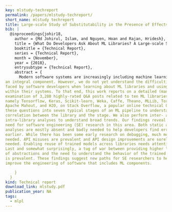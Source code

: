 ```yaml
---
key: mlstudy-techreport
permalink: /papers/mlstudy-techreport/
short_name: mlstudy techreport
title: Large-scale Study of Substitutability in the Presence of Effects
bib: |
  @inproceedings{johir18,
    author = {Md Johirul, Islam, and Nguyen, Hoan and Rajan, Hridesh},
    title = {What Do Developers Ask About ML Libraries? A Large-scale Study Using Stack Overflow},
    booktitle = {Technical Report},
    series = {Technical Report},
    month = {November},
    year = {2018},
    entrysubtype = {Technical Report},
    abstract = {
      Modern software systems are increasingly including machine learning (ML) as 
an integral component. However, we do not yet understand the difficulties 
faced by software developers when learning about ML libraries and using them 
within their systems. To that end, this work reports on a detailed (manual) 
examination of 3,280 highly-rated Q&A posts related to ten ML libraries, 
namely Tensorflow, Keras, Scikit-learn, Weka, Caffe, Theano, MLLib, Torch, 
Apache Mahout, and H2O, on Stack Overflow, a popular online technical Q&A forum. We classify 
these questions into seven typical stages of an ML pipeline to understand the 
correlation between the library and the stage. We also perform inter- and 
intra-library analyses to understand broad trends. Our findings reveal the urgent 
need for software engineering (SE) research in this area. Both static and dynamic 
analyses are mostly absent and badly needed to help developers find errors 
earlier. While there has been some early research on debugging, much more work is 
needed. API misuses are prevalent and API design improvements are sorely 
needed. Enabling reuse of trained models across libraries needs attention. 
Last and somewhat surprisingly, a tug of war between providing higher levels 
of abstractions and the need to understand the behavior of the trained model 
is prevalent. These findings suggest new paths for SE researchers to help 
improve the engineering of software that includes ML components.

    }
  }
kind: Technical report
download_link: mlstudy.pdf
publication_year: NA
tags:
  - mlpl
---
```

